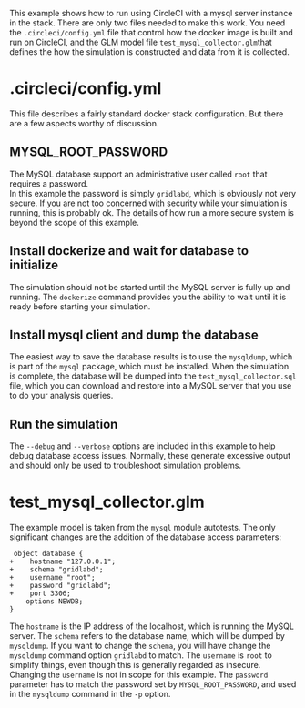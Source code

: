 This example shows how to run using CircleCI with a mysql server instance in the stack. 
There are only two files needed to make this work. You need the `.circleci/config.yml` 
file that control how the docker image is built and run on CircleCI, and the GLM model file 
`test_mysql_collector.glm`that defines the how the simulation is constructed and data from 
it is collected.

# .circleci/config.yml

This file describes a fairly standard docker stack configuration. But there are a few aspects
worthy of discussion.

## MYSQL_ROOT_PASSWORD

The MySQL database support an administrative user called `root` that requires a password.  
In this example the password is simply `gridlabd`, which is obviously not very secure. If
you are not too concerned with security while your simulation is running, this is probably ok. 
The details of how run a more secure system is beyond the scope of this example.

## Install dockerize and wait for database to initialize

The simulation should not be started until the MySQL server is fully up and running.  The
`dockerize` command provides you the ability to wait until it is ready before starting your
simulation.

## Install mysql client and dump the database

The easiest way to save the database results is to use the `mysqldump`, which is part of the
`mysql` package, which must be installed. When the simulation is complete, the database will
be dumped into the `test_mysql_collector.sql` file, which you can download and restore into a
MySQL server that you use to do your analysis queries.

## Run the simulation

The `--debug` and `--verbose` options are included in this example to help debug database
access issues.  Normally, these generate excessive output and should only be used to 
troubleshoot simulation problems.

# test_mysql_collector.glm

The example model is taken from the `mysql` module autotests.  The only significant changes
are the addition of the database access parameters:
~~~
 object database {
+    hostname "127.0.0.1";
+    schema "gridlabd";
+    username "root";
+    password "gridlabd";
+    port 3306;
    options NEWDB;
}
~~~
The `hostname` is the IP address of the localhost, which is running the MySQL server.
The `schema` refers to the database name, which will be dumped by `mysqldump`. If you want
to change the `schema`, you will have change the `mysqldump` command option `gridlabd` to match.
The `username` is `root` to simplify things, even though this is generally regarded as insecure.
Changing the `username` is not in scope for this example. The `password` parameter has to match
the password set by `MYSQL_ROOT_PASSWORD`, and used in the `mysqldump` command in the `-p` option.
